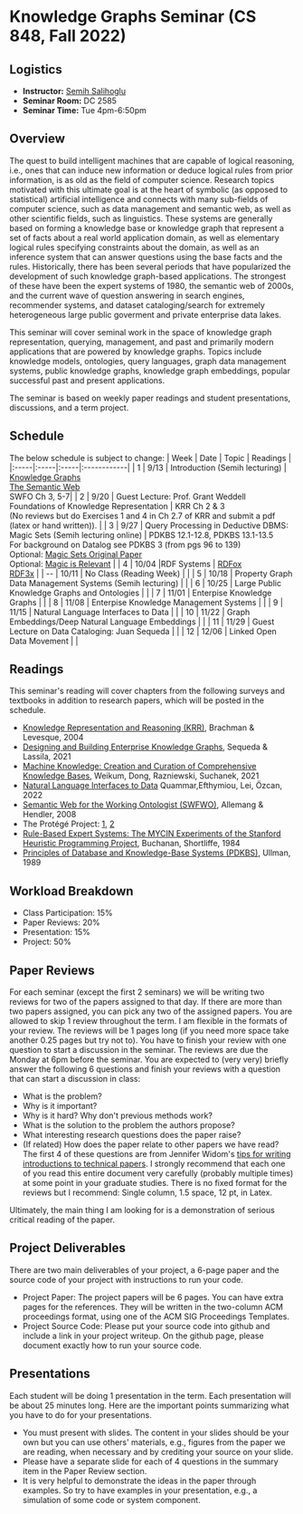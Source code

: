# Knowledge Graphs Seminar (CS 848, Fall 2022)

## Logistics
+ **Instructor:** [Semih Salihoglu](https://cs.uwaterloo.ca/~ssalihog/)
+ **Seminar Room:** DC 2585
+ **Seminar Time:** Tue 4pm-6:50pm

## Overview
The quest to build intelligent machines that are capable of logical reasoning, i.e., ones that can 
induce new information  or deduce logical rules from prior information, is as old as the field of 
computer science. Research topics motivated with this ultimate goal is at the heart of 
symbolic (as opposed to statistical) artificial intelligence and connects with many sub-fields 
of computer science, such as data management and semantic web, as well as other scientific fields,
such as linguistics. These systems are generally based on forming a knowledge base or 
knowledge graph that represent a set of facts about a real world application domain,
as well as elementary logical rules specifying constraints about the domain, as well
as an inference system that can answer questions using the base facts and the rules.
Historically, there has been several periods that have popularized the development of such 
knowledge graph-based applications. The strongest of these have been the expert systems of 1980,
the semantic web of 2000s, and the current wave of question answering in search engines, 
recommender systems, and dataset cataloging/search for extremely heterogeneous 
large public goverment and private enterprise data lakes.

This seminar will cover seminal work in the space of knowledge graph representation, querying,
management, and past and primarily modern applications that are powered by knowledge graphs.
Topics include knowledge models, ontologies, query languages, graph data management systems,
public knowledge graphs, knowledge graph embeddings, popular successful past and present
applications. 

The seminar is based on weekly paper readings and student presentations, discussions, and
a term project. 

## Schedule
The below schedule is subject to change:
| Week | Date | Topic | Readings |
|:-----|:-----|:-----|:------------|
| 1 | 9/13 | Introduction (Semih lecturing) |  [Knowledge Graphs](https://dl.acm.org/doi/10.1145/3418294) <br/> [The Semantic Web](https://www.jstor.org/stable/26059207?seq=1#metadata_info_tab_contents) <br/> SWFO Ch 3, 5-7|
| 2 | 9/20 | Guest Lecture: Prof. Grant Weddell  <br/> Foundations of Knowledge Representation | KRR Ch 2 & 3 <br/> (No reviews but do Exercises 1 and 4 in Ch 2.7 of KRR and submit a pdf (latex or hand written)). |
| 3 | 9/27 | Query Processing in Deductive DBMS: Magic Sets (Semih lecturing online)  | PDKBS 12.1-12.8, PDKBS 13.1-13.5 <br/> For background on Datalog see PDKBS 3 (from pgs 96 to 139) <br/> Optional: [Magic Sets Original Paper](https://dl.acm.org/doi/10.1145/6012.15399) <br/> Optional: [Magic is Relevant](https://dl.acm.org/doi/abs/10.1145/93605.98734) |
| 4 | 10/04   |RDF Systems | [RDFox](https://link.springer.com/content/pdf/10.1007/978-3-319-25010-6_1.pdf) <br/> [RDF3x](https://dl.acm.org/doi/10.14778/1453856.1453927) |
| -- | 10/11   | No Class (Reading Week) | |
| 5 | 10/18   | Property Graph Data Management Systems (Semih lecturing) | |
| 6 | 10/25   | Large Public Knowledge Graphs and Ontologies | |
| 7 | 11/01   | Enterpise Knowledge Graphs | |
| 8 | 11/08   | Enterpise Knowledge Management Systems | |
| 9 | 11/15   | Natural Language Interfaces to Data | |
| 10 | 11/22   | Graph Embeddings/Deep Natural Language Embeddings  | |
| 11 | 11/29   |  Guest Lecture on Data Cataloging: Juan Sequeda  | |
| 12 | 12/06   | Linked Open Data Movement | |

## Readings

This seminar's reading will cover chapters from the following surveys and textbooks in addition to research papers, which will be posted in the schedule.
+ [Knowledge Representation and Reasoning (KRR)](https://www.cin.ufpe.br/~mtcfa/files/in1122/Knowledge%20Representation%20and%20Reasoning.pdf), Brachman \& Levesque, 2004
+ [Designing and Building Enterprise Knowledge Graphs](https://link.springer.com/book/10.1007/978-3-031-01916-6), Sequeda \& Lassila, 2021
+ [Machine Knowledge: Creation and Curation of Comprehensive Knowledge Bases](https://www.nowpublishers.com/article/Details/DBS-064), Weikum, Dong, Razniewski, Suchanek, 2021
+ [Natural Language Interfaces to Data](https://www.nowpublishers.com/article/Details/DBS-078) Quammar,Efthymiou, Lei, Özcan, 2022
+ [Semantic Web for the Working Ontologist (SWFWO)](https://tinyurl.com/2p9672s2), Allemang \& Hendler, 2008
+ The Protégé Project: [1](https://perso.liris.cnrs.fr/amille/enseignements/MasterCode/IC_IA/session2/protege_evolution.pdf), [2](https://dl.acm.org/doi/pdf/10.1145/2757001.2757003)
+ [Rule-Based Expert Systems: The MYCIN Experiments of the Stanford Heuristic Programming Project](https://people.dbmi.columbia.edu/~ehs7001/Buchanan-Shortliffe-1984/MYCIN%20Book.htm), Buchanan, Shortliffe, 1984
+ [Principles of Database and Knowledge-Base Systems (PDKBS)](https://www.sti-innsbruck.at/sites/default/files/Knowledge-Representation-Search-and-Rules/principles-of-database-and-knowledge-base-systems-volume-1-1.pdf), Ullman, 1989


## Workload Breakdown
+ Class Participation: 15%
+ Paper Reviews: 20%
+ Presentation: 15%
+ Project: 50%

## Paper Reviews
For each seminar (except the first 2 seminars) we will be writing two reviews for two of the papers 
assigned to that day. If there are more than two papers assigned, you can pick any two of 
the assigned papers. You are allowed to skip 1 review throughout the term. I am flexible in the formats of your
review.  The reviews will be 1 pages long (if you need more space take another 0.25 pages but try not to). 
You have to finish your review with 
one question to start a discussion in the seminar. The reviews are due the Monday at 6pm before the seminar. 
You are expected to (very very) briefly answer the following 6 questions and finish your reviews with a
question that can start a discussion in class:

+ What is the problem?
+ Why is it important?
+ Why is it hard? Why don't previous methods work?
+ What is the solution to the problem the authors propose?
+ What interesting research questions does the paper raise?
+ (If related) How does the paper relate to other papers we have read?
The first 4 of these questions are from Jennifer 
Widom's [tips for writing introductions to technical papers](https://cs.stanford.edu/people/widom/paper-writing.html). 
I strongly recommend that each one of you read this entire document 
very carefully (probably multiple times) at some point in your graduate studies. There is no fixed format for the reviews 
but I recommend: Single column, 1.5 space, 12 pt, in Latex.

Ultimately, the main thing I am looking for is a demonstration of serious critical reading of the paper.

## Project Deliverables
There are two main deliverables of your project, a 6-page paper and the source code of your project 
with instructions to run your code.
+ Project Paper: The project papers will be 6 pages. You can have extra pages for the references.
They will be written in the two-column ACM proceedings format, using one of the ACM SIG Proceedings Templates.
+ Project Source Code: Please put your source code into github and include a link in your project writeup. 
On the github page, please document exactly how to run your source code.


## Presentations
Each student will be doing 1 presentation in the term. Each presentation will be about 25 minutes long. 
Here are the important points summarizing what you have to do for your presentations.

+ You must present with slides. The content in your slides should be your own but you can use others' materials, e.g., 
figures from the paper we are reading, when necessary and by crediting your source on your slide.
+ Please have a separate slide for each of 4 questions in the summary item in the Paper Review section.
+ It is very helpful to demonstrate the ideas in the paper through examples. So try to have examples in your presentation, e.g., a simulation of some code or system component.
